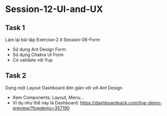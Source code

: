 # Session-12-UI-and-UX

## Task 1

Làm lại bài tập Exercise-2 ở Session-06-Form

- Sử dụng Ant Design Form
- Sử dụng Chakra UI Form
- Có validate với Yup


## Task 2

Dựng một Layout Dashboard đơn giản với với Ant Design

- Xem Components: Layout, Menu...
- Ví dụ như thế này là Dashboard: https://dashboardpack.com/live-demo-preview/?livedemo=357190
